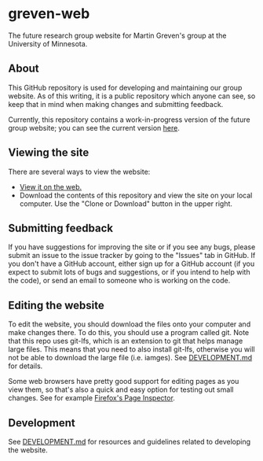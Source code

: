 # greven-web
The future research group website for Martin Greven's group at the University of Minnesota.

## About
This GitHub repository is used for developing and maintaining our group website. As of this writing, it is a public repository which anyone can see, so keep that in mind when making changes and submitting feedback.

Currently, this repository contains a work-in-progress version of the future group website; you can see the current version [here](http://groups.physics.umn.edu/grevengroup/index.html "Current Greven Group Website").

## Viewing the site
There are several ways to view the website:
  * [View it on the web.](http://homepages.spa.umn.edu/~zanderso/greven-web/index.html "Home page via Zach's physics page.")
  * Download the contents of this repository and view the site on your local computer. Use the "Clone or Download" button in the upper right.


## Submitting feedback
If you have suggestions for improving the site or if you see any bugs, please submit an issue to the issue tracker by going to the "Issues" tab in GitHub. If you don't have a GitHub account, either sign up for a GitHub account (if you expect to submit lots of bugs and suggestions, or if you intend to help with the code), or send an email to someone who is working on the code.

## Editing the website
To edit the website, you should download the files onto your computer and make changes there. To do this, you should use a program called git. Note that this repo uses git-lfs, which is an extension to git that helps manage large files. This means that you need to also install git-lfs, otherwise you will not be able to download the large file (i.e. iamges). See [DEVELOPMENT.md](https://github.com/Z2h-A6n/greven-web/blob/master/DEVELOPMENT.md "Development README") for details.

Some web browsers have pretty good support for editing pages as you view them, so that's also a quick and easy option for testing out small changes. See for example [Firefox's Page Inspector](https://developer.mozilla.org/en-US/docs/Tools/Page_Inspector).

## Development
See [DEVELOPMENT.md](https://github.com/Z2h-A6n/greven-web/blob/master/DEVELOPMENT.md "Development README") for resources and guidelines related to developing the website.
